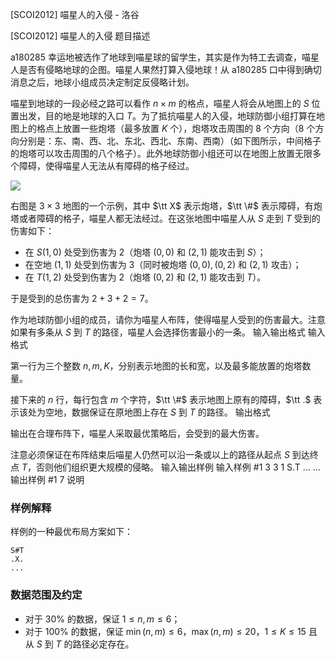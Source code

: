 



[SCOI2012] 喵星人的入侵 - 洛谷














[SCOI2012] 喵星人的入侵
题目描述

a180285 幸运地被选作了地球到喵星球的留学生，其实是作为特工去调查，喵星人是否有侵略地球的企图。喵星人果然打算入侵地球！从 a180285 口中得到确切消息之后，地球小组成员决定制定反侵略计划。

喵星到地球的一段必经之路可以看作 $n\times m$ 的格点，喵星人将会从地图上的 $S$ 位置出发，目的地是地球的入口 $T$。为了抵抗喵星人的入侵，地球防御小组打算在地图上的格点上放置一些炮塔（最多放置 $K$ 个），炮塔攻击周围的 $8$ 个方向（$8$ 个方向分别是：东、南、西、北、东北、西北、东南、西南）（如下图所示，中间格子的炮塔可以攻击周围的八个格子）。此外地球防御小组还可以在地图上放置无限多个障碍，使得喵星人无法从有障碍的格子经过。

![](https://cdn.luogu.com.cn/upload/image_hosting/l6ezyb3h.png)

右图是 $3\times 3$ 地图的一个示例，其中 $\tt X$ 表示炮塔，$\tt \#$ 表示障碍，有炮塔或者障碍的格子，喵星人都无法经过。在这张地图中喵星人从 $S$ 走到 $T$ 受到的伤害如下：

- 在 $S(1, 0)$ 处受到伤害为 $2$（炮塔 $(0,0)$ 和 $(2, 1)$ 能攻击到 $S$）；
- 在空地 $(1,1)$ 处受到伤害为 $3$（同时被炮塔 $(0,0),(0,2)$ 和 $(2, 1)$ 攻击）；
- 在 $T(1,2)$ 处受到伤害为 $2$（炮塔 $(0,2)$ 和 $(2, 1)$ 能攻击到 $T$）。

于是受到的总伤害为 $2+3+2=7$。

作为地球防御小组的成员，请你为喵星人布阵，使得喵星人受到的伤害最大。注意如果有多条从 $S$ 到 $T$ 的路径，喵星人会选择伤害最小的一条。
输入输出格式
输入格式

第一行为三个整数 $n,m,K$，分别表示地图的长和宽，以及最多能放置的炮塔数量。

接下来的 $n$ 行，每行包含 $m$ 个字符，$\tt \#$ 表示地图上原有的障碍，$\tt .$ 表示该处为空地，数据保证在原地图上存在 $S$ 到 $T$ 的路径。
输出格式

输出在合理布阵下，喵星人采取最优策略后，会受到的最大伤害。

注意必须保证在布阵结束后喵星人仍然可以沿一条或以上的路径从起点 $S$ 到达终点 $T$，否则他们组织更大规模的侵略。
输入输出样例
输入样例 #1
3 3 1
S.T
...
...
输出样例 #1
7
说明
### 样例解释

样例的一种最优布局方案如下：

```plain
S#T
.X.
...
```

### 数据范围及约定

- 对于 $30\%$ 的数据，保证 $1\le n,m\leq 6$；
- 对于 $100\%$ 的数据，保证 $\min(n,m)\le 6$，$\max(n,m)\le 20$，$1\le K\le 15$ 且从 $S$ 到 $T$ 的路径必定存在。







